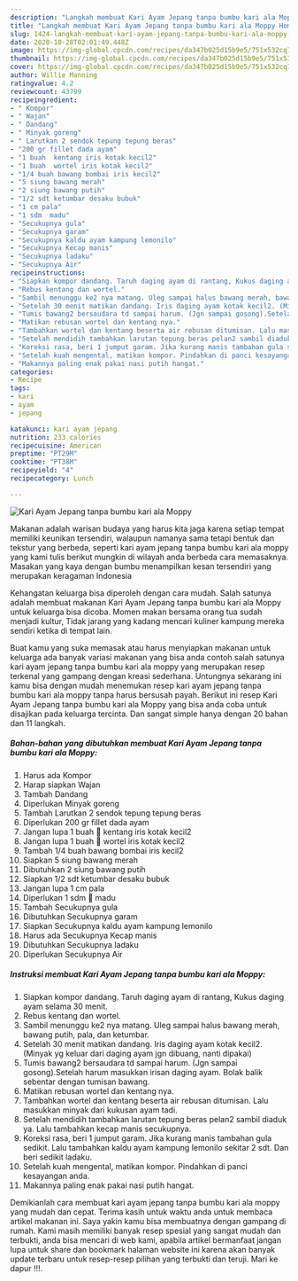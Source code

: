 ```yaml
---
description: "Langkah membuat Kari Ayam Jepang tanpa bumbu kari ala Moppy Homemade"
title: "Langkah membuat Kari Ayam Jepang tanpa bumbu kari ala Moppy Homemade"
slug: 1424-langkah-membuat-kari-ayam-jepang-tanpa-bumbu-kari-ala-moppy-homemade
date: 2020-10-28T02:01:49.448Z
image: https://img-global.cpcdn.com/recipes/da347b025d15b9e5/751x532cq70/kari-ayam-jepang-tanpa-bumbu-kari-ala-moppy-foto-resep-utama.jpg
thumbnail: https://img-global.cpcdn.com/recipes/da347b025d15b9e5/751x532cq70/kari-ayam-jepang-tanpa-bumbu-kari-ala-moppy-foto-resep-utama.jpg
cover: https://img-global.cpcdn.com/recipes/da347b025d15b9e5/751x532cq70/kari-ayam-jepang-tanpa-bumbu-kari-ala-moppy-foto-resep-utama.jpg
author: Willie Manning
ratingvalue: 4.2
reviewcount: 43799
recipeingredient:
- " Kompor"
- " Wajan"
- " Dandang"
- " Minyak goreng"
- " Larutkan 2 sendok tepung tepung beras"
- "200 gr fillet dada ayam"
- "1 buah  kentang iris kotak kecil2"
- "1 buah  wortel iris kotak kecil2"
- "1/4 buah bawang bombai iris kecil2"
- "5 siung bawang merah"
- "2 siung bawang putih"
- "1/2 sdt ketumbar desaku bubuk"
- "1 cm pala"
- "1 sdm  madu"
- "Secukupnya gula"
- "Secukupnya garam"
- "Secukupnya kaldu ayam kampung lemonilo"
- "Secukupnya Kecap manis"
- "Secukupnya ladaku"
- "Secukupnya Air"
recipeinstructions:
- "Siapkan kompor dandang. Taruh daging ayam di rantang, Kukus daging ayam selama 30 menit."
- "Rebus kentang dan wortel."
- "Sambil menunggu ke2 nya matang. Uleg sampai halus bawang merah, bawang putih, pala, dan ketumbar."
- "Setelah 30 menit matikan dandang. Iris daging ayam kotak kecil2. (Minyak yg keluar dari daging ayam jgn dibuang, nanti dipakai)"
- "Tumis bawang2 bersaudara td sampai harum. (Jgn sampai gosong).Setelah harum masukkan irisan daging ayam. Bolak balik sebentar dengan tumisan bawang."
- "Matikan rebusan wortel dan kentang nya."
- "Tambahkan wortel dan kentang beserta air rebusan ditumisan. Lalu masukkan minyak dari kukusan ayam tadi."
- "Setelah mendidih tambahkan larutan tepung beras pelan2 sambil diaduk ya. Lalu tambahkan kecap manis secukupnya."
- "Koreksi rasa, beri 1 jumput garam. Jika kurang manis tambahan gula sedikit. Lalu tambahkan kaldu ayam kampung lemonilo sekitar 2 sdt. Dan beri sedikit ladaku."
- "Setelah kuah mengental, matikan kompor. Pindahkan di panci kesayangan anda."
- "Makannya paling enak pakai nasi putih hangat."
categories:
- Recipe
tags:
- kari
- ayam
- jepang

katakunci: kari ayam jepang 
nutrition: 233 calories
recipecuisine: American
preptime: "PT29M"
cooktime: "PT38M"
recipeyield: "4"
recipecategory: Lunch

---
```



![Kari Ayam Jepang tanpa bumbu kari ala Moppy](https://img-global.cpcdn.com/recipes/da347b025d15b9e5/751x532cq70/kari-ayam-jepang-tanpa-bumbu-kari-ala-moppy-foto-resep-utama.jpg)

Makanan adalah warisan budaya yang harus kita jaga karena setiap tempat memiliki keunikan tersendiri, walaupun namanya sama tetapi bentuk dan tekstur yang berbeda, seperti kari ayam jepang tanpa bumbu kari ala moppy yang kami tulis berikut mungkin di wilayah anda berbeda cara memasaknya. Masakan yang kaya dengan bumbu menampilkan kesan tersendiri yang merupakan keragaman Indonesia

Kehangatan keluarga bisa diperoleh dengan cara mudah. Salah satunya adalah membuat makanan Kari Ayam Jepang tanpa bumbu kari ala Moppy untuk keluarga bisa dicoba. Momen makan bersama orang tua sudah menjadi kultur, Tidak jarang yang kadang mencari kuliner kampung mereka sendiri ketika di tempat lain.



Buat kamu yang suka memasak atau harus menyiapkan makanan untuk keluarga ada banyak variasi makanan yang bisa anda contoh salah satunya kari ayam jepang tanpa bumbu kari ala moppy yang merupakan resep terkenal yang gampang dengan kreasi sederhana. Untungnya sekarang ini kamu bisa dengan mudah menemukan resep kari ayam jepang tanpa bumbu kari ala moppy tanpa harus bersusah payah.
Berikut ini resep Kari Ayam Jepang tanpa bumbu kari ala Moppy yang bisa anda coba untuk disajikan pada keluarga tercinta. Dan sangat simple hanya dengan 20 bahan dan 11 langkah.


<!--inarticleads1-->

##### Bahan-bahan yang dibutuhkan membuat Kari Ayam Jepang tanpa bumbu kari ala Moppy:

1. Harus ada  Kompor
1. Harap siapkan  Wajan
1. Tambah  Dandang
1. Diperlukan  Minyak goreng
1. Tambah  Larutkan 2 sendok tepung tepung beras
1. Diperlukan 200 gr fillet dada ayam
1. Jangan lupa 1 buah 🥔 kentang iris kotak kecil2
1. Jangan lupa 1 buah 🥕 wortel iris kotak kecil2
1. Tambah 1/4 buah bawang bombai iris kecil2
1. Siapkan 5 siung bawang merah
1. Dibutuhkan 2 siung bawang putih
1. Siapkan 1/2 sdt ketumbar desaku bubuk
1. Jangan lupa 1 cm pala
1. Diperlukan 1 sdm 🍯 madu
1. Tambah Secukupnya gula
1. Dibutuhkan Secukupnya garam
1. Siapkan Secukupnya kaldu ayam kampung lemonilo
1. Harus ada Secukupnya Kecap manis
1. Dibutuhkan Secukupnya ladaku
1. Diperlukan Secukupnya Air




<!--inarticleads2-->

##### Instruksi membuat  Kari Ayam Jepang tanpa bumbu kari ala Moppy:

1. Siapkan kompor dandang. Taruh daging ayam di rantang, Kukus daging ayam selama 30 menit.
1. Rebus kentang dan wortel.
1. Sambil menunggu ke2 nya matang. Uleg sampai halus bawang merah, bawang putih, pala, dan ketumbar.
1. Setelah 30 menit matikan dandang. Iris daging ayam kotak kecil2. (Minyak yg keluar dari daging ayam jgn dibuang, nanti dipakai)
1. Tumis bawang2 bersaudara td sampai harum. (Jgn sampai gosong).Setelah harum masukkan irisan daging ayam. Bolak balik sebentar dengan tumisan bawang.
1. Matikan rebusan wortel dan kentang nya.
1. Tambahkan wortel dan kentang beserta air rebusan ditumisan. Lalu masukkan minyak dari kukusan ayam tadi.
1. Setelah mendidih tambahkan larutan tepung beras pelan2 sambil diaduk ya. Lalu tambahkan kecap manis secukupnya.
1. Koreksi rasa, beri 1 jumput garam. Jika kurang manis tambahan gula sedikit. Lalu tambahkan kaldu ayam kampung lemonilo sekitar 2 sdt. Dan beri sedikit ladaku.
1. Setelah kuah mengental, matikan kompor. Pindahkan di panci kesayangan anda.
1. Makannya paling enak pakai nasi putih hangat.




Demikianlah cara membuat kari ayam jepang tanpa bumbu kari ala moppy yang mudah dan cepat. Terima kasih untuk waktu anda untuk membaca artikel makanan ini. Saya yakin kamu bisa membuatnya dengan gampang di rumah. Kami masih memiliki banyak resep spesial yang sangat mudah dan terbukti, anda bisa mencari di web kami, apabila artikel bermanfaat jangan lupa untuk share dan bookmark halaman website ini karena akan banyak update terbaru untuk resep-resep pilihan yang terbukti dan teruji. Mari ke dapur !!!. 
